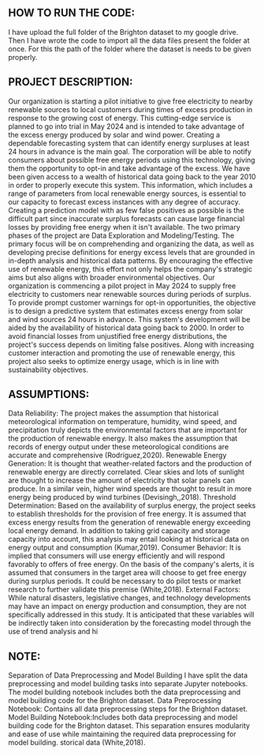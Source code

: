 ## HOW TO RUN THE CODE: 
I have upload the full folder of the Brighton dataset to my google drive. Then I have wrote the code to import all the data files present the folder at once. For this the path of the folder where the dataset is needs to be given properly.

## PROJECT DESCRIPTION:
Our organization is starting a pilot initiative to give free electricity to nearby renewable sources to local customers during times of excess production in response to the growing cost of energy. This cutting-edge service is planned to go into trial in May 2024 and is intended to take advantage of the excess energy produced by solar and wind power. Creating a dependable forecasting system that can identify energy surpluses at least 24 hours in advance is the main goal. The corporation will be able to notify consumers about possible free energy periods using this technology, giving them the opportunity to opt-in and take advantage of the excess. We have been given access to a wealth of historical data going back to the year 2010 in order to properly execute this system. This information, which includes a range of parameters from local renewable energy sources, is essential to our capacity to forecast excess instances with any degree of accuracy. Creating a prediction model with as few false positives as possible is the difficult part since inaccurate surplus forecasts can cause large financial losses by providing free energy when it isn't available. The two primary phases of the project are Data Exploration and Modeling/Testing. The primary focus will be on comprehending and organizing the data, as well as developing precise definitions for energy excess levels that are grounded in in-depth analysis and historical data patterns. By encouraging the effective use of renewable energy, this effort not only helps the company's strategic aims but also aligns with broader environmental objectives. Our organization is commencing a pilot project in May 2024 to supply free electricity to customers near renewable sources during periods of surplus. To provide prompt customer warnings for opt-in opportunities, the objective is to design a predictive system that estimates excess energy from solar and wind sources 24 hours in advance. This system's development will be aided by the availability of historical data going back to 2000. In order to avoid financial losses from unjustified free energy distributions, the project's success depends on limiting false positives. Along with increasing customer interaction and promoting the use of renewable energy, this project also seeks to optimize energy usage, which is in line with sustainability objectives.

## ASSUMPTIONS:
Data Reliability: The project makes the assumption that historical meteorological information on temperature, humidity, wind speed, and precipitation truly depicts the environmental factors that are important for the production of renewable energy. It also makes the assumption that records of energy output under these meteorological conditions are accurate and comprehensive  (Rodríguez,2020).
Renewable Energy Generation: It is thought that weather-related factors and the production of renewable energy are directly correlated. Clear skies and lots of sunlight are thought to increase the amount of electricity that solar panels can produce. In a similar vein, higher wind speeds are thought to result in more energy being produced by wind turbines  (Devisingh,,2018).
Threshold Determination: Based on the availability of surplus energy, the project seeks to establish thresholds for the provision of free energy. It is assumed that excess energy results from the generation of renewable energy exceeding local energy demand. In addition to taking grid capacity and storage capacity into account, this analysis may entail looking at historical data on energy output and consumption  (Kumar,2019).
Consumer Behavior: It is implied that consumers will use energy efficiently and will respond favorably to offers of free energy. On the basis of the company's alerts, it is assumed that consumers in the target area will choose to get free energy during surplus periods. It could be necessary to do pilot tests or market research to further validate this premise (White,2018).
External Factors: While natural disasters, legislative changes, and technology developments may have an impact on energy production and consumption, they are not specifically addressed in this study. It is anticipated that these variables will be indirectly taken into consideration by the forecasting model through the use of trend analysis and hi

## NOTE:
 Separation of Data Preprocessing and Model Building
I have split the data preprocessing and model building tasks into separate Jupyter notebooks. The model building notebook includes both the data preprocessing and model building code for the Brighton dataset.
Data Preprocessing Notebook:
Contains all data preprocessing steps for the Brighton dataset.
Model Building Notebook:Includes both data preprocessing and model building code for the Brighton dataset.
This separation ensures modularity and ease of use while maintaining the required data preprocessing for model building.
storical data (White,2018).

